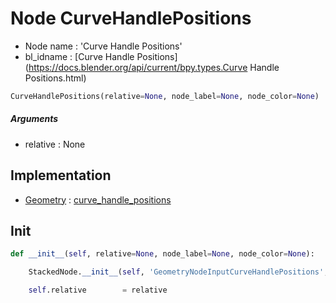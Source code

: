 # Node CurveHandlePositions

- Node name : 'Curve Handle Positions'
- bl_idname : [Curve Handle Positions](https://docs.blender.org/api/current/bpy.types.Curve Handle Positions.html)


``` python
CurveHandlePositions(relative=None, node_label=None, node_color=None)
```
##### Arguments

- relative : None

## Implementation

- [Geometry](/docs/GeoNodes/Geometry.md) : [curve_handle_positions](/docs/GeoNodes/Geometry.md#curve_handle_positions)

## Init

``` python
def __init__(self, relative=None, node_label=None, node_color=None):

    StackedNode.__init__(self, 'GeometryNodeInputCurveHandlePositions', node_label=node_label, node_color=node_color)

    self.relative        = relative
```
